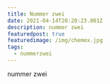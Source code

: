 ```yaml
---
title: Nummer zwei
date: 2021-04-14T20:20:23.001Z
description: nummer zwei
featuredpost: true
featuredimage: /img/chemex.jpg
tags:
  - nummerzwei
---
```

nummer zwei